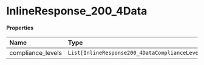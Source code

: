# InlineResponse_200_4Data

**Properties**

| Name              | Type                                            | Required | Description |
| :---------------- | :---------------------------------------------- | :------- | :---------- |
| compliance_levels | `List[InlineResponse200_4DataComplianceLevels]` | ❌       |             |
